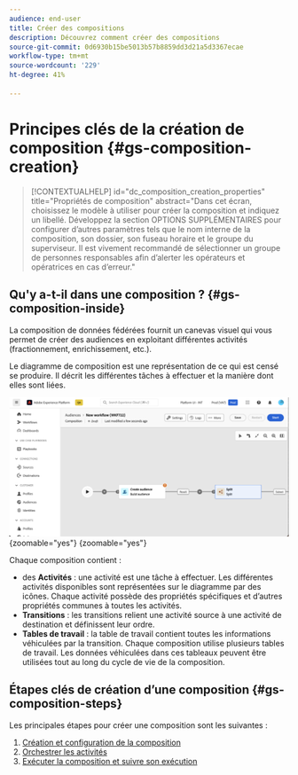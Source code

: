 ```yaml
---
audience: end-user
title: Créer des compositions
description: Découvrez comment créer des compositions
source-git-commit: 0d6930b15be5013b57b8859dd3d21a5d3367ecae
workflow-type: tm+mt
source-wordcount: '229'
ht-degree: 41%

---
```



# Principes clés de la création de composition {#gs-composition-creation}

>[!CONTEXTUALHELP]
>id="dc_composition_creation_properties"
>title="Propriétés de composition"
>abstract="Dans cet écran, choisissez le modèle à utiliser pour créer la composition et indiquez un libellé. Développez la section OPTIONS SUPPLÉMENTAIRES pour configurer d’autres paramètres tels que le nom interne de la composition, son dossier, son fuseau horaire et le groupe du superviseur. Il est vivement recommandé de sélectionner un groupe de personnes responsables afin d’alerter les opérateurs et opératrices en cas d’erreur."

## Qu&#39;y a-t-il dans une composition ? {#gs-composition-inside}

La composition de données fédérées fournit un canevas visuel qui vous permet de créer des audiences en exploitant différentes activités (fractionnement, enrichissement, etc.).

Le diagramme de composition est une représentation de ce qui est censé se produire. Il décrit les différentes tâches à effectuer et la manière dont elles sont liées.

![](assets/composition-example.png){zoomable="yes"} {zoomable="yes"}

Chaque composition contient :

* des **Activités** : une activité est une tâche à effectuer. Les différentes activités disponibles sont représentées sur le diagramme par des icônes. Chaque activité possède des propriétés spécifiques et d’autres propriétés communes à toutes les activités.
* **Transitions** : les transitions relient une activité source à une activité de destination et définissent leur ordre.
* **Tables de travail** : la table de travail contient toutes les informations véhiculées par la transition. Chaque composition utilise plusieurs tables de travail. Les données véhiculées dans ces tableaux peuvent être utilisées tout au long du cycle de vie de la composition.

## Étapes clés de création d’une composition {#gs-composition-steps}

Les principales étapes pour créer une composition sont les suivantes :

1. [Création et configuration de la composition](../compositions/create-composition.md)
1. [Orchestrer les activités](../compositions/orchestrate-activities.md)
1. [Exécuter la composition et suivre son exécution](../compositions/start-monitor-composition.md)
